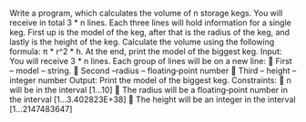 Write a program, which calculates the volume of n storage kegs. You will receive in total 3 * n lines. Each three lines
will hold information for a single keg. First up is the model of the keg, after that is the radius of the keg, and lastly is
the height of the keg.
Calculate the volume using the following formula: π * r^2 * h.
At the end, print the model of the biggest keg.
Input:
You will receive 3 * n lines. Each group of lines will be on a new line:
 First – model – string.
 Second –radius – floating‐point number
 Third – height – integer number
Output:
Print the model of the biggest keg.
Constraints:
 n will be in the interval [1...10]
 The radius will be a floating‐point number in the interval [1...3.402823E+38]
 The height will be an integer in the interval [1...2147483647]
